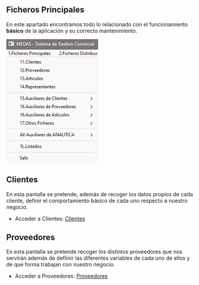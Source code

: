 
## Ficheros Principales

En este apartado encontramos todo lo relacionado con el funcionamiento **básico** de la aplicación y su correcto mantenimiento.

![Ficheros-Principales](../Imagenes/FicherosPrincipales-Index.png)

## Clientes

En esta pantalla se pretende, además de recoger los datos propios de cada cliente, definir el comportamiento básico de cada uno respecto a nuestro negocio.

- Acceder a Clientes: [Clientes](./Clientes/Pantalla%20Clientes.md)

## Proveedores

En esta pantalla se pretende recoger los distintos proveedores  que nos servirán además de defiinir las diferentes variables de cada uno de ellos y de que forma trabajan con nuestro negocio.

- Acceder a Proveedores: [Proveedores](./Proveedores/Pantalla%20Proveedores.md)
